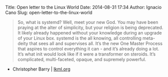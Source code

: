 Title: Open letter to the Linux World
Date: 2014-08-31 17:34
Author: Ignacio Cano
Slug: open-letter-to-the-linux-world

> So, what is systemd? Well, meet your new God. You may have been
> praying at the alter of simplicity, but your religion is being
> deprecated. It likely already happened without your knowledge during
> an upgrade of your Linux box. systemd is the all knowing, all
> controlling meta-deity that sees all and supervises all. It’s the new
> One Master Process that aspires to control everything it can - and
> it’s already doing a lot. It’s what init would look like if it were a
> transformer on steroids. It’s complicated, multi-faceted, opaque, and
> supremely powerful.

- Christopher Barry | [lkml.org][]

  [lkml.org]: https://lkml.org/lkml/2014/8/12/459
    "Open letter to the Linux World"

